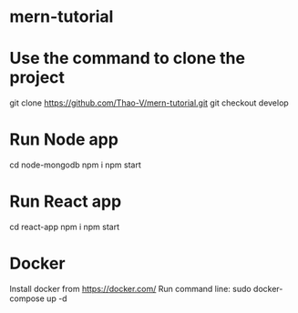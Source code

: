 # mern-tutorial

# Use the command to clone the project
git clone https://github.com/Thao-V/mern-tutorial.git
git checkout develop

# Run Node app
cd node-mongodb
npm i
npm start

# Run React app
cd react-app
npm i
npm start

# Docker
Install docker from https://docker.com/
Run command line: sudo docker-compose up -d
